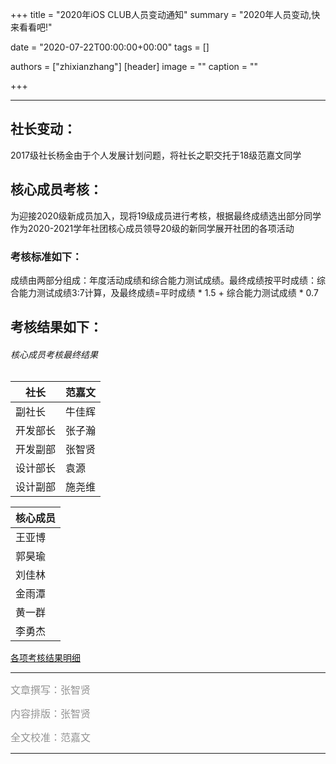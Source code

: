 +++
title = "2020年iOS CLUB人员变动通知"
summary = "2020年人员变动,快来看看吧!"

date = "2020-07-22T00:00:00+00:00"
tags = []

authors = ["zhixianzhang"]
[header]
image = ""
caption = ""




+++



---

## 社长变动：
2017级社长杨金由于个人发展计划问题，将社长之职交托于18级范嘉文同学

## 核心成员考核：
为迎接2020级新成员加入，现将19级成员进行考核，根据最终成绩选出部分同学作为2020-2021学年社团核心成员领导20级的新同学展开社团的各项活动
### 考核标准如下：
成绩由两部分组成：年度活动成绩和综合能力测试成绩。最终成绩按平时成绩：综合能力测试成绩3:7计算，及最终成绩=平时成绩 * 1.5 + 综合能力测试成绩 * 0.7

## 考核结果如下：

###### 核心成员考核最终结果

| 社长     | 范嘉文 |
| -------- | ------ |
| 副社长   | 牛佳辉 |
| 开发部长 | 张子瀚 |
| 开发副部 | 张智贤 |
| 设计部长 | 袁源   |
| 设计副部 | 施尧维 |



| 核心成员 |
| -------- |
| 王亚博 |
| 郭昊瑜 |
| 刘佳林 |
| 金雨潭 |
| 黄一群 |
| 李勇杰 |

[各项考核结果明细](https://docs.qq.com/sheet/DUUFxd0xRQWRmbm5B?tab=bb08j2)



---
<span style="color:#949494;font-size:16px">文章撰写：张智贤</span>

<span style="color:#949494;font-size:16px">内容排版：张智贤</span>

<span style="color:#949494;font-size:16px">全文校准：范嘉文</span>

---

